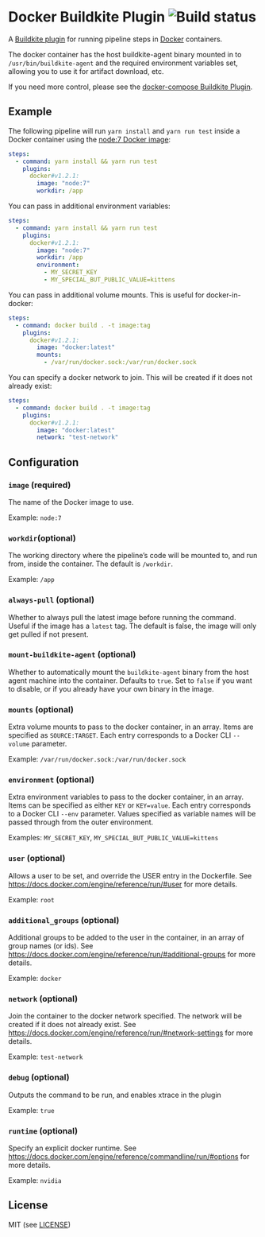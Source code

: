 # Docker Buildkite Plugin ![Build status](https://badge.buildkite.com/3a4b0903b26c979f265c049c932fb4ff3c055af7a199a17216.svg?branch=master)

A [Buildkite plugin](https://buildkite.com/docs/agent/v3/plugins) for running pipeline steps in [Docker](https://www.docker.com/) containers.

The docker container has the host buildkite-agent binary mounted in to `/usr/bin/buildkite-agent` and the required environment variables set, allowing you to use it for artifact download, etc.

If you need more control, please see the [docker-compose Buildkite Plugin](https://github.com/buildkite-plugins/docker-compose-buildkite-plugin).

## Example

The following pipeline will run `yarn install` and `yarn run test` inside a Docker container using the [node:7 Docker image](https://hub.docker.com/_/node/):

```yml
steps:
  - command: yarn install && yarn run test
    plugins:
      docker#v1.2.1:
        image: "node:7"
        workdir: /app
```

You can pass in additional environment variables:

```yml
steps:
  - command: yarn install && yarn run test
    plugins:
      docker#v1.2.1:
        image: "node:7"
        workdir: /app
        environment:
          - MY_SECRET_KEY
          - MY_SPECIAL_BUT_PUBLIC_VALUE=kittens
```

You can pass in additional volume mounts. This is useful for docker-in-docker:

```yml
steps:
  - command: docker build . -t image:tag
    plugins:
      docker#v1.2.1:
        image: "docker:latest"
        mounts:
          - /var/run/docker.sock:/var/run/docker.sock
```

You can specify a docker network to join. This will be created if it does not already exist:

```yml
steps:
  - command: docker build . -t image:tag
    plugins:
      docker#v1.2.1:
        image: "docker:latest"
        network: "test-network"
```

## Configuration

### `image` (required)

The name of the Docker image to use.

Example: `node:7`

### `workdir`(optional)

The working directory where the pipeline’s code will be mounted to, and run from, inside the container. The default is `/workdir`.

Example: `/app`

### `always-pull` (optional)

Whether to always pull the latest image before running the command. Useful if the image has a `latest` tag. The default is false, the image will only get pulled if not present.

### `mount-buildkite-agent` (optional)

Whether to automatically mount the `buildkite-agent` binary from the host agent machine into the container. Defaults to `true`. Set to `false` if you want to disable, or if you already have your own binary in the image.

### `mounts` (optional)

Extra volume mounts to pass to the docker container, in an array. Items are specified as `SOURCE:TARGET`. Each entry corresponds to a Docker CLI `--volume` parameter.

Example: `/var/run/docker.sock:/var/run/docker.sock`

### `environment` (optional)

Extra environment variables to pass to the docker container, in an array. Items can be specified as either `KEY` or `KEY=value`. Each entry corresponds to a Docker CLI `--env` parameter. Values specified as variable names will be passed through from the outer environment.

Examples: `MY_SECRET_KEY`, `MY_SPECIAL_BUT_PUBLIC_VALUE=kittens`

### `user` (optional)

Allows a user to be set, and override the USER entry in the Dockerfile. See https://docs.docker.com/engine/reference/run/#user for more details.

Example: `root`

### `additional_groups` (optional)

Additional groups to be added to the user in the container, in an array of group names (or ids). See https://docs.docker.com/engine/reference/run/#additional-groups for more details.

Example: `docker`

### `network` (optional)

Join the container to the docker network specified. The network will be created if it does not already exist. See https://docs.docker.com/engine/reference/run/#network-settings for more details. 

Example: `test-network`

### `debug` (optional)

Outputs the command to be run, and enables xtrace in the plugin

Example: `true`

### `runtime` (optional)

Specify an explicit docker runtime. See https://docs.docker.com/engine/reference/commandline/run/#options for more details.

Example: `nvidia`

## License

MIT (see [LICENSE](LICENSE))

